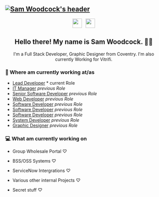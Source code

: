 ## [![Sam Woodcock's header](https://pbs.twimg.com/profile_banners/318003682/1564479778/1500x500)](https://samwoodcock.co.uk)

<p align='center'>
<a href="https://twitter.com/NoCheeseGromit"><img height="30" src="https://github.com/stephenajulu/WaylonWalker/blob/main/icon/twitter.png?raw=true"></a>&nbsp;&nbsp;
<a href="https://www.linkedin.com/in/samueljwoodcock/"><img height="30" src="https://github.com/stephenajulu/WaylonWalker/blob/main/icon/linkedin.png?raw=true"></a>
</p>

<h2 align="center">Hello there! My name is Sam Woodcock. 👋🤓</h2>
<p align="center">I'm a Full Stack Developer, Graphic Designer from Coventry.
I'm also currently Working for Vitrifi.
</p>

<p>

</p>

### 💼 Where am currently working at/as
- [Lead Developer](https://vitrifi.net) * current Role
- [IT Manager](https://ctglobal-freightaudit.com/) *previous Role*
- [Senior Software Developer](https://glidegroup.co.uk) *previous Role*
- [Web Developer](https://www.m69.co.uk) *previous Role*
- [Software Developer](https://intouchcrm.co.uk) *previous Role*
- [Software Developer](https://keynetix.com) *previous Role*
- [Software Developer](https://nfopp.co.uk) *previous Role*
- [System Developer](https://ges.com) *previous Role*
- [Graphic Designer](https://delcam.com) *previous Role*

### 💻 What am currently working on
- Group Wholesale Portal ♡
- BSS/OSS Systems ♡
- ServiceNow Intergrations ♡
- Various other internal Projects ♡ 

- Secret stuff ♡


